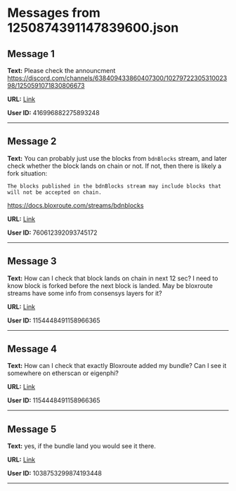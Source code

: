 # Messages from 1250874391147839600.json

## Message 1

**Text:** Please check the announcment https://discord.com/channels/638409433860407300/1027972230531002398/1250591071830806673

**URL:** [Link](https://discord.com/channels/638409433860407300/638411171233398824/1250874391147839600)

**User ID:** 416996882275893248

---

## Message 2

**Text:** You can probably just use the blocks from `bdnBlocks` stream, and later check whether the block lands on chain or not. If not, then there is likely a fork situation:
```
The blocks published in the bdnBlocks stream may include blocks that will not be accepted on chain. 
```
https://docs.bloxroute.com/streams/bdnblocks

**URL:** [Link](https://discord.com/channels/638409433860407300/638411171233398824/1255953433530335334)

**User ID:** 760612392093745172

---

## Message 3

**Text:** How can I check that block lands on chain in next 12 sec?  I need to know block is forked before the next block is landed. May be bloxroute streams have some info from consensys layers for it?

**URL:** [Link](https://discord.com/channels/638409433860407300/638411171233398824/1257636952954507264)

**User ID:** 1154448491158966365

---

## Message 4

**Text:** How can I check that exactly Bloxroute added my bundle? Can I see it somewhere on etherscan or eigenphi?

**URL:** [Link](https://discord.com/channels/638409433860407300/638411171233398824/1257637702027972618)

**User ID:** 1154448491158966365

---

## Message 5

**Text:** yes, if the bundle land you would see it there.

**URL:** [Link](https://discord.com/channels/638409433860407300/638411171233398824/1257647966379053107)

**User ID:** 1038753299874193448

---

